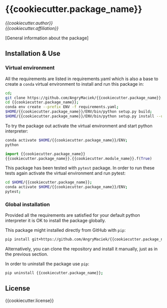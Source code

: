 # {{cookiecutter.package_name}}
*{{cookiecutter.author}}  
{{cookiecutter.affiliation}}*

[General information about the package]

## Installation & Use

### Virtual environment

All the requirements are listed in requirements.yaml which is also a base to create a `conda` virtual environment to install and run this package in:
```bash
cd;
git clone https://github.com/AngryMaciek/{{cookiecutter.package_name}}.git;
cd {{cookiecutter.package_name}};
conda env create --prefix ENV -f requirements.yaml;
$HOME/{{cookiecutter.package_name}}/ENV/bin/python setup.py build;
$HOME/{{cookiecutter.package_name}}/ENV/bin/python setup.py install --user;
```

To try the package out activate the virtual environment and start python interpreter:
```bash
conda activate $HOME/{{cookiecutter.package_name}}/ENV;
python
```

```python
import {{cookiecutter.package_name}}
{{cookiecutter.package_name}}.{{cookiecutter.module_name}}.f(True)
```

This package has been tested with `pytest` package.
In order to run these tests again activate the virtual environment and run pytest:
```bash
cd $HOME/{{cookiecutter.package_name}};
conda activate $HOME/{{cookiecutter.package_name}}/ENV;
pytest;
```

### Global installation

Provided all the requirements are satisfied for your default python interpreter it is OK to install the package globally.  
  
This package might installed directly from GitHub with `pip`:
```bash
pip install git+https://github.com/AngryMaciek/{{cookiecutter.package_name}}.git;
```

Alternatively, you can clone the repository and install it manually, just as in the previous section.

In order to uninstall the package use `pip`:
```bash
pip uninstall {{cookiecutter.package_name}};
```

## License

{{cookiecutter.license}}

